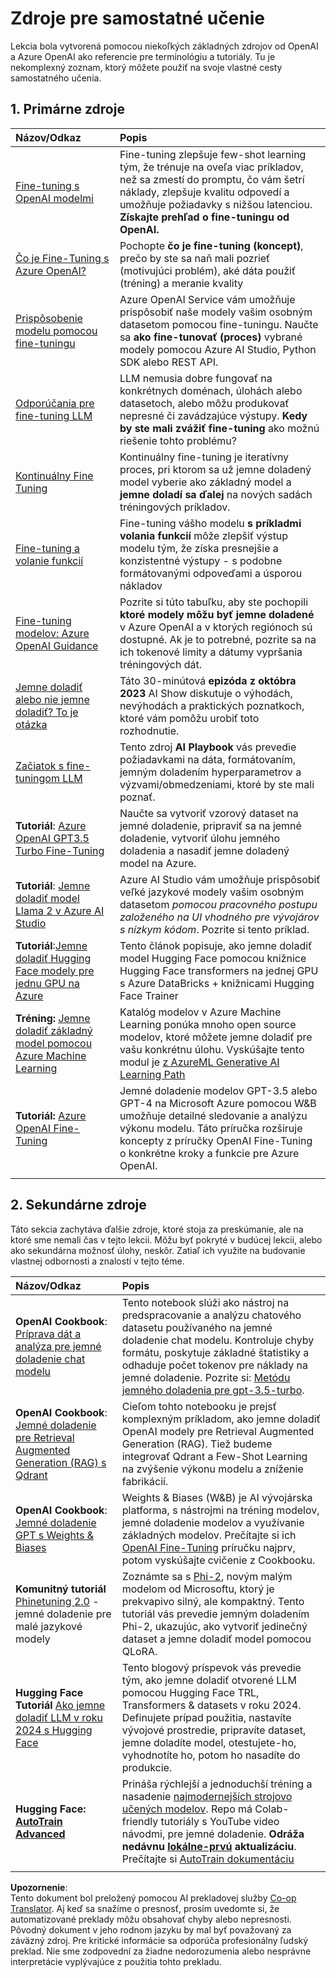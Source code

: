 <!--
CO_OP_TRANSLATOR_METADATA:
{
  "original_hash": "c2f423d1402f71ca3869ec135bb77d16",
  "translation_date": "2025-05-20T08:49:19+00:00",
  "source_file": "18-fine-tuning/RESOURCES.md",
  "language_code": "sk"
}
-->
# Zdroje pre samostatné učenie

Lekcia bola vytvorená pomocou niekoľkých základných zdrojov od OpenAI a Azure OpenAI ako referencie pre terminológiu a tutoriály. Tu je nekomplexný zoznam, ktorý môžete použiť na svoje vlastné cesty samostatného učenia.

## 1. Primárne zdroje

| Názov/Odkaz                                                                                                                                                                                                                   | Popis                                                                                                                                                                                                                                                                                                                   |
| :--------------------------------------------------------------------------------------------------------------------------------------------------------------------------------------------------------------------------- | :---------------------------------------------------------------------------------------------------------------------------------------------------------------------------------------------------------------------------------------------------------------------------------------------------------------------------- |
| [Fine-tuning s OpenAI modelmi](https://platform.openai.com/docs/guides/fine-tuning?WT.mc_id=academic-105485-koreyst)                                                                                                       | Fine-tuning zlepšuje few-shot learning tým, že trénuje na oveľa viac príkladov, než sa zmestí do promptu, čo vám šetrí náklady, zlepšuje kvalitu odpovedí a umožňuje požiadavky s nižšou latenciou. **Získajte prehľad o fine-tuningu od OpenAI.**                                                                                    |
| [Čo je Fine-Tuning s Azure OpenAI?](https://learn.microsoft.com/azure/ai-services/openai/concepts/fine-tuning-considerations#what-is-fine-tuning-with-azure-openai?WT.mc_id=academic-105485-koreyst)                   | Pochopte **čo je fine-tuning (koncept)**, prečo by ste sa naň mali pozrieť (motivujúci problém), aké dáta použiť (tréning) a meranie kvality                                                                                                                                                                           |
| [Prispôsobenie modelu pomocou fine-tuningu](https://learn.microsoft.com/azure/ai-services/openai/how-to/fine-tuning?tabs=turbo%2Cpython&pivots=programming-language-studio#continuous-fine-tuning?WT.mc_id=academic-105485-koreyst) | Azure OpenAI Service vám umožňuje prispôsobiť naše modely vašim osobným datasetom pomocou fine-tuningu. Naučte sa **ako fine-tunovať (proces)** vybrané modely pomocou Azure AI Studio, Python SDK alebo REST API.                                                                                                                                |
| [Odporúčania pre fine-tuning LLM](https://learn.microsoft.com/ai/playbook/technology-guidance/generative-ai/working-with-llms/fine-tuning-recommend?WT.mc_id=academic-105485-koreyst)                                    | LLM nemusia dobre fungovať na konkrétnych doménach, úlohách alebo datasetoch, alebo môžu produkovať nepresné či zavádzajúce výstupy. **Kedy by ste mali zvážiť fine-tuning** ako možnú riešenie tohto problému?                                                                                                                                  |
| [Kontinuálny Fine Tuning](https://learn.microsoft.com/azure/ai-services/openai/how-to/fine-tuning?tabs=turbo%2Cpython&pivots=programming-language-studio#continuous-fine-tuning?WT.mc_id=academic-105485-koreyst)             | Kontinuálny fine-tuning je iteratívny proces, pri ktorom sa už jemne doladený model vyberie ako základný model a **jemne doladí sa ďalej** na nových sadách tréningových príkladov.                                                                                                                                                     |
| [Fine-tuning a volanie funkcií](https://learn.microsoft.com/azure/ai-services/openai/how-to/fine-tuning-functions?WT.mc_id=academic-105485-koreyst)                                                                       | Fine-tuning vášho modelu **s príkladmi volania funkcií** môže zlepšiť výstup modelu tým, že získa presnejšie a konzistentné výstupy - s podobne formátovanými odpoveďami a úsporou nákladov                                                                                                                                        |
| [Fine-tuning modelov: Azure OpenAI Guidance](https://learn.microsoft.com/azure/ai-services/openai/concepts/models#fine-tuning-models?WT.mc_id=academic-105485-koreyst)                                                        | Pozrite si túto tabuľku, aby ste pochopili **ktoré modely môžu byť jemne doladené** v Azure OpenAI a v ktorých regiónoch sú dostupné. Ak je to potrebné, pozrite sa na ich tokenové limity a dátumy vypršania tréningových dát.                                                                                                                            |
| [Jemne doladiť alebo nie jemne doladiť? To je otázka](https://learn.microsoft.com/shows/ai-show/to-fine-tune-or-not-fine-tune-that-is-the-question?WT.mc_id=academic-105485-koreyst)                                      | Táto 30-minútová **epizóda z októbra 2023** AI Show diskutuje o výhodách, nevýhodách a praktických poznatkoch, ktoré vám pomôžu urobiť toto rozhodnutie.                                                                                                                                                                                        |
| [Začiatok s fine-tuningom LLM](https://learn.microsoft.com/ai/playbook/technology-guidance/generative-ai/working-with-llms/fine-tuning-recommend?WT.mc_id=academic-105485-koreyst)                                             | Tento zdroj **AI Playbook** vás prevedie požiadavkami na dáta, formátovaním, jemným doladením hyperparametrov a výzvami/obmedzeniami, ktoré by ste mali poznať.                                                                                                                                                                         |
| **Tutoriál**: [Azure OpenAI GPT3.5 Turbo Fine-Tuning](https://learn.microsoft.com/azure/ai-services/openai/tutorials/fine-tune?tabs=python%2Ccommand-line?WT.mc_id=academic-105485-koreyst)                                  | Naučte sa vytvoriť vzorový dataset na jemné doladenie, pripraviť sa na jemné doladenie, vytvoriť úlohu jemného doladenia a nasadiť jemne doladený model na Azure.                                                                                                                                                                                    |
| **Tutoriál**: [Jemne doladiť model Llama 2 v Azure AI Studio](https://learn.microsoft.com/azure/ai-studio/how-to/fine-tune-model-llama?WT.mc_id=academic-105485-koreyst)                                                      | Azure AI Studio vám umožňuje prispôsobiť veľké jazykové modely vašim osobným datasetom _pomocou pracovného postupu založeného na UI vhodného pre vývojárov s nízkym kódom_. Pozrite si tento príklad.                                                                                                                                                               |
| **Tutoriál**:[Jemne doladiť Hugging Face modely pre jednu GPU na Azure](https://learn.microsoft.com/azure/databricks/machine-learning/train-model/huggingface/fine-tune-model?WT.mc_id=academic-105485-koreyst)               | Tento článok popisuje, ako jemne doladiť model Hugging Face pomocou knižnice Hugging Face transformers na jednej GPU s Azure DataBricks + knižnicami Hugging Face Trainer                                                                                                                                                |
| **Tréning:** [Jemne doladiť základný model pomocou Azure Machine Learning](https://learn.microsoft.com/training/modules/finetune-foundation-model-with-azure-machine-learning/?WT.mc_id=academic-105485-koreyst)         | Katalóg modelov v Azure Machine Learning ponúka mnoho open source modelov, ktoré môžete jemne doladiť pre vašu konkrétnu úlohu. Vyskúšajte tento modul je [z AzureML Generative AI Learning Path](https://learn.microsoft.com/training/paths/work-with-generative-models-azure-machine-learning/?WT.mc_id=academic-105485-koreyst) |
| **Tutoriál:** [Azure OpenAI Fine-Tuning](https://docs.wandb.ai/guides/integrations/azure-openai-fine-tuning?WT.mc_id=academic-105485-koreyst)                                                                                | Jemné doladenie modelov GPT-3.5 alebo GPT-4 na Microsoft Azure pomocou W&B umožňuje detailné sledovanie a analýzu výkonu modelu. Táto príručka rozširuje koncepty z príručky OpenAI Fine-Tuning o konkrétne kroky a funkcie pre Azure OpenAI.                                                                         |
|                                                                                                                                                                                                                              |                                                                                                                                                                                                                                                                                                                               |

## 2. Sekundárne zdroje

Táto sekcia zachytáva ďalšie zdroje, ktoré stoja za preskúmanie, ale na ktoré sme nemali čas v tejto lekcii. Môžu byť pokryté v budúcej lekcii, alebo ako sekundárna možnosť úlohy, neskôr. Zatiaľ ich využite na budovanie vlastnej odbornosti a znalostí v tejto téme.

| Názov/Odkaz                                                                                                                                                                                                            | Popis                                                                                                                                                                                                                                                                                                                                                                                                                                                                                                                 |
| :-------------------------------------------------------------------------------------------------------------------------------------------------------------------------------------------------------------------- | :-------------------------------------------------------------------------------------------------------------------------------------------------------------------------------------------------------------------------------------------------------------------------------------------------------------------------------------------------------------------------------------------------------------------------------------------------------------------------------------------------------------------------- |
| **OpenAI Cookbook**: [Príprava dát a analýza pre jemné doladenie chat modelu](https://cookbook.openai.com/examples/chat_finetuning_data_prep?WT.mc_id=academic-105485-koreyst)                                      | Tento notebook slúži ako nástroj na predspracovanie a analýzu chatového datasetu používaného na jemné doladenie chat modelu. Kontroluje chyby formátu, poskytuje základné štatistiky a odhaduje počet tokenov pre náklady na jemné doladenie. Pozrite si: [Metódu jemného doladenia pre gpt-3.5-turbo](https://platform.openai.com/docs/guides/fine-tuning?WT.mc_id=academic-105485-koreyst).                                                                                                                                                                   |
| **OpenAI Cookbook**: [Jemné doladenie pre Retrieval Augmented Generation (RAG) s Qdrant](https://cookbook.openai.com/examples/fine-tuned_qa/ft_retrieval_augmented_generation_qdrant?WT.mc_id=academic-105485-koreyst) | Cieľom tohto notebooku je prejsť komplexným príkladom, ako jemne doladiť OpenAI modely pre Retrieval Augmented Generation (RAG). Tiež budeme integrovať Qdrant a Few-Shot Learning na zvýšenie výkonu modelu a zníženie fabrikácií.                                                                                                                                                                                                                                                                |
| **OpenAI Cookbook**: [Jemné doladenie GPT s Weights & Biases](https://cookbook.openai.com/examples/third_party/gpt_finetuning_with_wandb?WT.mc_id=academic-105485-koreyst)                                             | Weights & Biases (W&B) je AI vývojárska platforma, s nástrojmi na tréning modelov, jemné doladenie modelov a využívanie základných modelov. Prečítajte si ich [OpenAI Fine-Tuning](https://docs.wandb.ai/guides/integrations/openai-fine-tuning/?WT.mc_id=academic-105485-koreyst) príručku najprv, potom vyskúšajte cvičenie z Cookbooku.                                                                                                                                                                                                                  |
| **Komunitný tutoriál** [Phinetuning 2.0](https://huggingface.co/blog/g-ronimo/phinetuning?WT.mc_id=academic-105485-koreyst) - jemné doladenie pre malé jazykové modely                                                   | Zoznámte sa s [Phi-2](https://www.microsoft.com/research/blog/phi-2-the-surprising-power-of-small-language-models/?WT.mc_id=academic-105485-koreyst), novým malým modelom od Microsoftu, ktorý je prekvapivo silný, ale kompaktný. Tento tutoriál vás prevedie jemným doladením Phi-2, ukazujúc, ako vytvoriť jedinečný dataset a jemne doladiť model pomocou QLoRA.                                                                                                                                                                       |
| **Hugging Face Tutoriál** [Ako jemne doladiť LLM v roku 2024 s Hugging Face](https://www.philschmid.de/fine-tune-llms-in-2024-with-trl?WT.mc_id=academic-105485-koreyst)                                               | Tento blogový príspevok vás prevedie tým, ako jemne doladiť otvorené LLM pomocou Hugging Face TRL, Transformers & datasets v roku 2024. Definujete prípad použitia, nastavíte vývojové prostredie, pripravíte dataset, jemne doladíte model, otestujete-ho, vyhodnotíte ho, potom ho nasadíte do produkcie.                                                                                                                                                                                                                                                                |
| **Hugging Face: [AutoTrain Advanced](https://github.com/huggingface/autotrain-advanced?WT.mc_id=academic-105485-koreyst)**                                                                                            | Prináša rýchlejší a jednoduchší tréning a nasadenie [najmodernejších strojovo učených modelov](https://twitter.com/abhi1thakur/status/1755167674894557291?WT.mc_id=academic-105485-koreyst). Repo má Colab-friendly tutoriály s YouTube video návodmi, pre jemné doladenie. **Odráža nedávnu [lokálne-prvú](https://twitter.com/abhi1thakur/status/1750828141805777057?WT.mc_id=academic-105485-koreyst) aktualizáciu**. Prečítajte si [AutoTrain dokumentáciu](https://huggingface.co/autotrain?WT.mc_id=academic-105485-koreyst) |
|                                                                                                                                                                                                                       |                                                                                                                                                                                                                                                                                                                                                                                                                                                                                                                             |

**Upozornenie**:  
Tento dokument bol preložený pomocou AI prekladovej služby [Co-op Translator](https://github.com/Azure/co-op-translator). Aj keď sa snažíme o presnosť, prosím uvedomte si, že automatizované preklady môžu obsahovať chyby alebo nepresnosti. Pôvodný dokument v jeho rodnom jazyku by mal byť považovaný za záväzný zdroj. Pre kritické informácie sa odporúča profesionálny ľudský preklad. Nie sme zodpovední za žiadne nedorozumenia alebo nesprávne interpretácie vyplývajúce z použitia tohto prekladu.